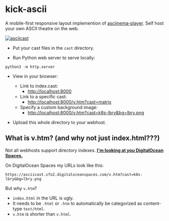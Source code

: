 # kick-ascii

A mobile-first responsive layout implemention of
[asciinema-player](https://github.com/asciinema/asciinema-player). Self host
your own ASCII theatre on the web.

[![asciicast](https://asciicast.rymcg.tech/cast/index.jpg)](https://asciicast.rymcg.tech/v.htm?cast=index&bg=matrix.jpg)

 * Put your cast files in the `cast` directory.

 * Run Python web server to serve locally:

  ```
  python3 -m http.server
  ```

 * View in your browser:

   * Link to index.cast:
     * [http://localhost:8000](http://localhost:8000)
   * Link to a specific cast:
     * [http://localhost:8000/v.htm?cast=matrix](http://localhost:8000/v.htm?cast=matrix)
   * Specify a custom background image:
     * [http://localhost:8000/v.htm?cast=k8s-lbry&bg=lbry.png](http://localhost:8000/v.htm?cast=k8s-lbry&bg=lbry.png)

 * Upload this whole directory to your webhost.
 

## What is v.htm? (and why not just index.html???)

Not all webhosts support directory indexes. **[I'm looking at you DigitalOcean Spaces.](https://www.digitalocean.com/community/questions/spaces-set-index-html-as-default-landing-page)**

On DigitalOcean Spaces my URLs look like this:

```
https://asciicast.sfo2.digitaloceanspaces.com/v.htm?cast=k8s-lbry&bg=lbry.png
```

But why `v.htm`?
 
 * `index.html` in the URL is ugly.
 * It needs to be `.html` or `.htm` to automatically be categorized as
   content-type `text/html`.
 * `v.htm` is shorter than `v.html`.

